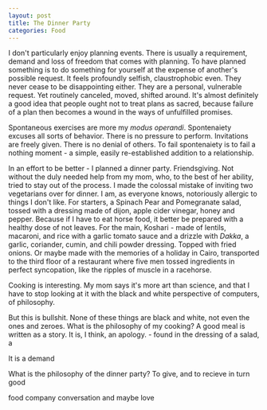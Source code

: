 ```yaml
---
layout: post
title: The Dinner Party
categories: Food
---
```


I don't particularly enjoy planning events. There is usually a requirement, demand and loss of freedom that comes with planning. To have planned something is to do something for yourself at the expense of another's possible request. It feels profoundly selfish, claustrophobic even. They never cease to be disappointing either. They are a personal, vulnerable request. Yet routinely canceled, moved, shifted around. It's almost definitely a good idea that people ought not to treat plans as sacred, because failure of a plan then becomes a wound in the ways of unfulfilled promises.

Spontaneous exercises are more my *modus operandi*. Spontenaiety excuses all sorts of behavior. There is no pressure to perform. Invitations are freely given. There is no denial of others. To fail spontenaiety is to fail a nothing moment - a simple, easily re-established addition to a relationship. 

In an effort to be better - I planned a dinner party. Friendsgiving. Not without the duly needed help from my mom, who, to the best of her ability, tried to stay out of the process.
I made the colossal mistake of inviting two vegetarians over for dinner. I am, as everyone knows, notoriously allergic to things I don't like. 
For starters, a Spinach Pear and Pomegranate salad, tossed with a dressing made of dijon, apple cider vinegar, honey and pepper. Because if I have to eat horse food, it better be prepared with a healthy dose of not leaves. 
For the main, Koshari - made of lentils, macaroni, and rice with a garlic tomato sauce and a drizzle with *Dakka*, a garlic, coriander, cumin, and chili powder dressing. Topped with fried onions.
Or maybe made with the memories of a holiday in Cairo, transported to the third floor of a restaurant where five men tossed ingredients in perfect syncopation, like the ripples of muscle in a racehorse. 

Cooking is interesting. My mom says it's more art than science, and that I have to stop looking at it with the black and white perspective of computers, of philosophy. 

But this is bullshit. None of these things are black and white, not even the ones and zeroes. What is the philosophy of my cooking?
A good meal is written as a story. 
It is, I think, an apology. - found in the dressing of a salad, a 



It is a demand 

What is the philosophy of the dinner party?
To give, and to recieve in turn good

food
company	
conversation
and maybe 
love
